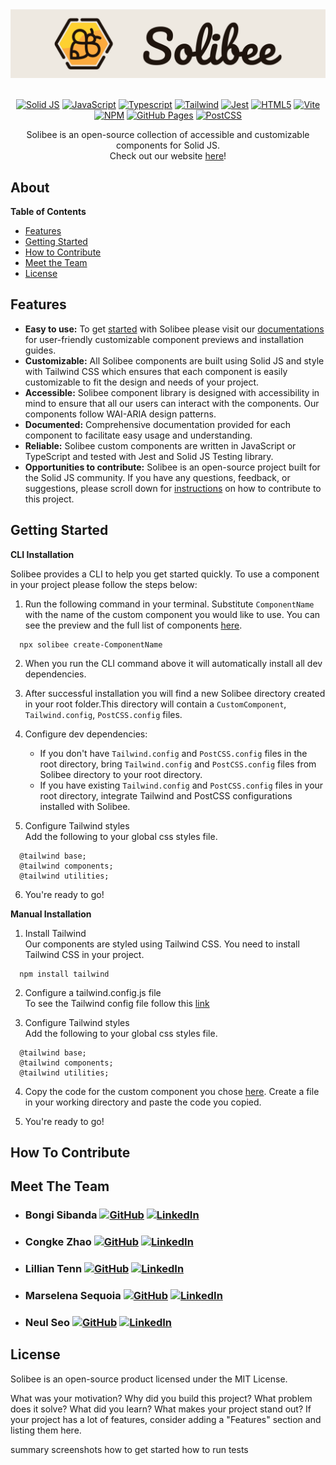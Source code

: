 <div align="center">
  <a href="http://www.solibee.dev" target="_blank">
    <img src="assets/solibee-logo-thin.png" alt="LogoAndName">
  </a>
</div>

<br/>

<div align='center'>

[![Solid JS](https://img.shields.io/badge/Solid_JS-335c81?style=flat-square&logo=Solid&logoColor=65afff)](https://www.solidjs.com/) [![JavaScript](https://img.shields.io/badge/JavaScript-172121?style=flat-square&logo=javascript)](https://www.javascript.com/) [![Typescript](https://img.shields.io/badge/Typescript-6290c3?style=flat-square&logo=Typescript&logoColor=1d3354)](https://www.typescriptlang.org/) [![Tailwind](https://img.shields.io/badge/Tailwind_CSS-797a9e?style=flat-square&logo=Tailwind%20CSS&logoColor=84d2f6)](https://tailwindcss.com/) [![Jest](https://img.shields.io/badge/Jest-571f4e?style=flat-square&logo=Jest&logoColor=e7e5df)](https://jestjs.io/) [![HTML5](https://img.shields.io/badge/HTML-fb8f67?style=flat-square&logo=HTML5&logoColor=fdfffc)](https://html.com/) [![Vite](https://img.shields.io/badge/Vite-f7ee7f?style=flat-square&logo=Vite&logoColor=7f2ccb)](https://vitejs.dev/) [![NPM](https://img.shields.io/badge/NPM-883955?style=flat-square&logo=NPM&logoColor=d1becf)](https://www.npmjs.com/) [![GitHub Pages](https://img.shields.io/badge/GitHub_Pages-373f51?style=flat-square&logo=GitHub%20Pages&logoColor=a9bcd0)](https://pages.github.com/) [![PostCSS](https://img.shields.io/badge/PostCSS-a4243b?style=flat-square&logo=PostCSS&logoColor=ffd791)](https://postcss.org/)

</div>

</div>

<p align="center">
Solibee is an open-source collection of accessible and customizable components for Solid JS. <br/>Check out our website <a href="http://www.solibee.dev/">here</a>!
</p>

## About


<summary><strong>Table of Contents</strong></summary>
<ul>
  <li><a href="#features">Features</a></li>
  <li><a href="#getting-started">Getting Started</a></li>
  <li><a href="#how-to-contribute">How to Contribute</a></li>
  <li><a href="#meet-the-team">Meet the Team</a></li>
  <li><a href="#license">License</a></li>
</ul>


## Features

- **Easy to use:** To get [started](https://solibee.dev/installation) with Solibee please visit our [documentations](https://solibee.dev/installation) for user-friendly customizable component previews and installation guides.
- **Customizable:** All Solibee components are built using Solid JS and style with Tailwind CSS which ensures that each component is easily customizable to fit the design and needs of your project.
- **Accessible:** Solibee component library is designed with accessibility in mind to ensure that all our users can interact with the components. Our components follow WAI-ARIA design patterns.
- **Documented:** Comprehensive documentation provided for each component to facilitate easy usage and understanding.
- **Reliable:** Solibee custom components are written in JavaScript or TypeScript and tested with Jest and Solid JS Testing library.
- **Opportunities to contribute:** Solibee is an open-source project built for the Solid JS community. If you have any questions, feedback, or suggestions, please scroll down for [instructions](#how-to-contribute) on how to contribute to this project.


## Getting Started

<strong>CLI Installation</strong>

Solibee provides a CLI to help you get started quickly. To use a component in your project please follow the steps below:

  1) Run the following command in your terminal. Substitute ```ComponentName``` with the name of the custom component you would like to use. You can see the preview and the full list of components [here](http://localhost:3000/component/accordion). <br>
  ```
    npx solibee create-ComponentName
  ``` 

  2) When you run the CLI command above it will automatically install all dev dependencies.

  3) After successful installation you will find a new Solibee directory created in your root folder.This directory will contain a ```CustomComponent```, ```Tailwind.config```, ```PostCSS.config``` files.

  4) Configure dev dependencies:
      - If you don't have ```Tailwind.config``` and ```PostCSS.config``` files in the root directory, bring ```Tailwind.config``` and ```PostCSS.config``` files from Solibee directory to your root directory.
      - If you have existing ```Tailwind.config``` and ```PostCSS.config``` files in your root directory, integrate Tailwind and PostCSS configurations installed with Solibee.

  5) Configure Tailwind styles <br>
  Add the following to your global css styles file. <br>
  ```
    @tailwind base;
    @tailwind components;
    @tailwind utilities;
  ```

  6) You're ready to go!


<strong>Manual Installation</strong>

  1) Install Tailwind <br>
  Our components are styled using Tailwind CSS. You need to install Tailwind CSS in your project. <br>
  ```
    npm install tailwind
  ```
 
  2) Configure a tailwind.config.js file <br>
  To see the Tailwind config file follow this [link](https://solibee.dev/installation)

  3) Configure Tailwind styles <br>
  Add the following to your global css styles file. <br>
  ```
    @tailwind base;
    @tailwind components;
    @tailwind utilities;
  ```

  4) Copy the code for the custom component you chose [here](https://solibee.dev/component/accordion). Create a file in your working directory and paste the code you copied. 

  5) You're ready to go!



## How To Contribute

## Meet The Team

- ### Bongi Sibanda      [![GitHub](https://img.shields.io/badge/GitHub-2a2d34?style=for-the-badge&logo=GitHub&logoColor=fffffa)](https://github.com/trialnerr)  [![LinkedIn](https://img.shields.io/badge/LinkedIn-0a81d1?style=for-the-badge&logo=LinkedIn&logoColor=fffffa)]()

- ### Congke Zhao        [![GitHub](https://img.shields.io/badge/GitHub-2a2d34?style=for-the-badge&logo=GitHub&logoColor=fffffa)](https://github.com/CK-Zhao)  [![LinkedIn](https://img.shields.io/badge/LinkedIn-0a81d1?style=for-the-badge&logo=LinkedIn&logoColor=fffffa)]()
- ### Lillian Tenn       [![GitHub](https://img.shields.io/badge/GitHub-2a2d34?style=for-the-badge&logo=GitHub&logoColor=fffffa)](https://github.com/tenn501)  [![LinkedIn](https://img.shields.io/badge/LinkedIn-0a81d1?style=for-the-badge&logo=LinkedIn&logoColor=fffffa)]()
- ### Marselena Sequoia  [![GitHub](https://img.shields.io/badge/GitHub-2a2d34?style=for-the-badge&logo=GitHub&logoColor=fffffa)](https://github.com/marsbird)  [![LinkedIn](https://img.shields.io/badge/LinkedIn-0a81d1?style=for-the-badge&logo=LinkedIn&logoColor=fffffa)]()
- ### Neul Seo           [![GitHub](https://img.shields.io/badge/GitHub-2a2d34?style=for-the-badge&logo=GitHub&logoColor=fffffa)](https://github.com/neulseo2)  [![LinkedIn](https://img.shields.io/badge/LinkedIn-0a81d1?style=for-the-badge&logo=LinkedIn&logoColor=fffffa)]()


## License

Solibee is an open-source product licensed under the MIT License.

What was your motivation?
Why did you build this project?
What problem does it solve?
What did you learn?
What makes your project stand out?
If your project has a lot of features, consider adding a "Features" section and listing them here.


summary
screenshots
how to get started
how to run tests



